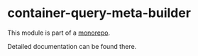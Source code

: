 # container-query-meta-builder

This module is part of a [monorepo](https://github.com/ZeeCoder/container-query).

Detailed documentation can be found there.
